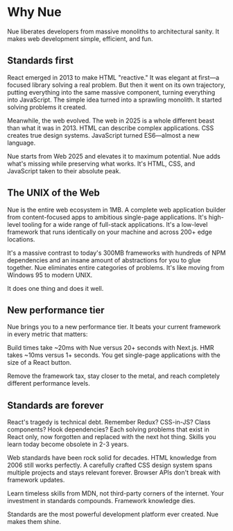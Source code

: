 # Why Nue

Nue liberates developers from massive monoliths to architectural sanity. It makes web development simple, efficient, and fun.

## Standards first

React emerged in 2013 to make HTML "reactive." It was elegant at first—a focused library solving a real problem. But then it went on its own trajectory, putting everything into the same massive component, turning everything into JavaScript. The simple idea turned into a sprawling monolith. It started solving problems it created.

Meanwhile, the web evolved. The web in 2025 is a whole different beast than what it was in 2013. HTML can describe complex applications. CSS creates true design systems. JavaScript turned ES6—almost a new language.

Nue starts from Web 2025 and elevates it to maximum potential. Nue adds what's missing while preserving what works. It's HTML, CSS, and JavaScript taken to their absolute peak.

## The UNIX of the Web

Nue is the entire web ecosystem in 1MB. A complete web application builder from content-focused apps to ambitious single-page applications. It's high-level tooling for a wide range of full-stack applications. It's a low-level framework that runs identically on your machine and across 200+ edge locations.

It's a massive contrast to today's 300MB frameworks with hundreds of NPM dependencies and an insane amount of abstractions for you to glue together. Nue eliminates entire categories of problems. It's like moving from Windows 95 to modern UNIX.

It does one thing and does it well.

## New performance tier

Nue brings you to a new performance tier. It beats your current framework in every metric that matters:

Build times take ~20ms with Nue versus 20+ seconds with Next.js. HMR takes ~10ms versus 1+ seconds. You get single-page applications with the size of a React button.

Remove the framework tax, stay closer to the metal, and reach completely different performance levels.

## Standards are forever

React's tragedy is technical debt. Remember Redux? CSS-in-JS? Class components? Hook dependencies? Each solving problems that exist in React only, now forgotten and replaced with the next hot thing. Skills you learn today become obsolete in 2-3 years.

Web standards have been rock solid for decades. HTML knowledge from 2006 still works perfectly. A carefully crafted CSS design system spans multiple projects and stays relevant forever. Browser APIs don't break with framework updates.

Learn timeless skills from MDN, not third-party corners of the internet. Your investment in standards compounds. Framework knowledge dies.

Standards are the most powerful development platform ever created. Nue makes them shine.